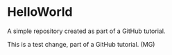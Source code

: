 # HelloWorld
A simple repository created as part of a GitHub tutorial.

This is a test change, part of a GitHub tutorial. (MG)
